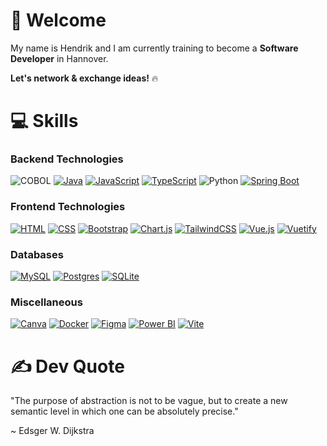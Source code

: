 # 👋 Welcome
My name is Hendrik and I am currently training to become a **Software Developer** in Hannover.

**Let's network & exchange ideas!** 🔥

# 💻 Skills
### Backend Technologies
![COBOL](https://img.shields.io/badge/COBOL-%23007A5E.svg?style=flat-square&logo=cobol&logoColor=white)
[![Java](https://img.shields.io/badge/Java-%23ED8B00.svg?logo=openjdk&logoColor=white)](#)
[![JavaScript](https://img.shields.io/badge/JavaScript-F7DF1E?logo=javascript&logoColor=000)](#)
[![TypeScript](https://img.shields.io/badge/TypeScript-3178C6?logo=typescript&logoColor=fff)](#)
![Python](https://img.shields.io/badge/Python-%233776AB.svg?style=flat-square&logo=python&logoColor=white)
[![Spring Boot](https://img.shields.io/badge/Spring%20Boot-6DB33F?logo=springboot&logoColor=fff)](#)

### Frontend Technologies
[![HTML](https://img.shields.io/badge/HTML-%23E34F26.svg?logo=html5&logoColor=white)](#)
[![CSS](https://img.shields.io/badge/CSS-1572B6?logo=css3&logoColor=fff)](#)
[![Bootstrap](https://img.shields.io/badge/Bootstrap-7952B3?logo=bootstrap&logoColor=fff)](#)
[![Chart.js](https://img.shields.io/badge/Chart.js-FF6384?logo=chartdotjs&logoColor=fff)](#)
[![TailwindCSS](https://img.shields.io/badge/Tailwind%20CSS-%2338B2AC.svg?logo=tailwind-css&logoColor=white)](#)
[![Vue.js](https://img.shields.io/badge/Vue.js-4FC08D?logo=vuedotjs&logoColor=fff)](#)
[![Vuetify](https://img.shields.io/badge/Vuetify-1867C0?logo=vuetify&logoColor=fff)](#)

### Databases
[![MySQL](https://img.shields.io/badge/MySQL-4479A1?logo=mysql&logoColor=fff)](#)
[![Postgres](https://img.shields.io/badge/Postgres-%23316192.svg?logo=postgresql&logoColor=white)](#)
[![SQLite](https://img.shields.io/badge/SQLite-%2307405e.svg?logo=sqlite&logoColor=white)](#)

### Miscellaneous
[![Canva](https://img.shields.io/badge/Canva-%2300C4CC.svg?&logo=Canva&logoColor=white)](#)
[![Docker](https://img.shields.io/badge/Docker-2496ED?logo=docker&logoColor=fff)](#)
[![Figma](https://img.shields.io/badge/Figma-F24E1E?logo=figma&logoColor=white)](#)
[![Power BI](https://custom-icon-badges.demolab.com/badge/Power%20BI-F1C912?logo=power-bi&logoColor=fff)](#)
[![Vite](https://img.shields.io/badge/Vite-646CFF?logo=vite&logoColor=fff)](#)

# ✍️ Dev Quote
"The purpose of abstraction is not to be vague, but to create a new semantic level in which one can be absolutely precise."
<p>~ Edsger W. Dijkstra</p>
